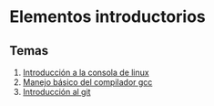 # Elementos introductorios

## Temas

1. [Introducción a la consola de linux](./consola_linux)
2. [Manejo básico del compilador gcc](./compilador_gcc)
3. [Introducción al git](./git_basico)